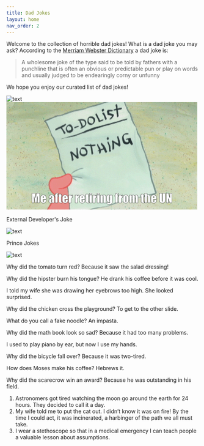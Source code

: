 ```yaml
---
title: Dad Jokes
layout: home
nav_order: 2
---
```


Welcome to the collection of horrible dad jokes! What is a dad joke you may ask? According to the [Merriam Webster Dictionary](https://www.merriam-webster.com/dictionary/dad%20joke) a dad joke is:

> A wholesome joke of the type said to be told by fathers with a punchline that is often an obvious or predictable pun or play on words and usually judged to be endearingly corny or unfunny

We hope you enjoy our curated list of dad jokes!

![text](https://media.giphy.com/media/aHmquP8GsDCHS/giphy.gif)
![text](https://github.com/CSUN2023/Practice/blob/main/ezgif.com-add-text.gif?raw=true)



External Developer's Joke

![text](https://media.tenor.com/yf8GEm4doBgAAAAC/you-got-jokes-huh-joking.gif)

Prince Jokes

![text](https://media.tenor.com/wAKqdAbkYFMAAAAd/i-get-it-oh-i-get-it.gif)

Why did the tomato turn red? Because it saw the salad dressing!

Why did the hipster burn his tongue? He drank his coffee before it was cool.

I told my wife she was drawing her eyebrows too high. She looked surprised.

Why did the chicken cross the playground? To get to the other slide.

What do you call a fake noodle? An impasta.

Why did the math book look so sad? Because it had too many problems.

I used to play piano by ear, but now I use my hands.

Why did the bicycle fall over? Because it was two-tired.

How does Moses make his coffee? Hebrews it.

Why did the scarecrow win an award? Because he was outstanding in his field.


1. Astronomers got tired watching the moon go around the earth for 24 hours. They decided to call it a day.
1. My wife told me to put the cat out. I didn’t know it was on fire! By the time I could act, it was incinerated, a harbinger of the path we all must take.
1. I wear a stethoscope so that in a medical emergency I can teach people a valuable lesson about assumptions.
